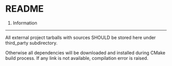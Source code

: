 README
======

1. Information
--------------

All external project tarballs with sources SHOULD be stored here under
third_party subdirectory.

Otherwise all dependencies will be downloaded and installed during CMake
build process. If any link is not available, compilation error is raised.
